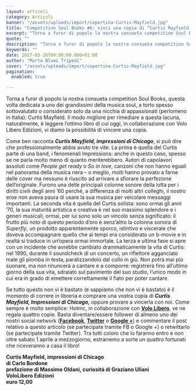 ```yaml
---
layout: articoli
category: Articoli
banner: "/assets/uploads/import/copertina-Curtis-Mayfield.jpg"
title: "Competition Soul Books #6: vinci una copia di “Curtis Mayfield, impressioni di Chicago”!"
excerpt: "Torna a furor di popolo la nostra consueta competition Soul Books, questa volta dedicata a uno dei grandissimi della musica soul, a torto spesso sottovalutato o considerato solo da una nicchia di appassionati (perlomeno in Italia): Curtis Mayfield. Il modo migliore per rimediare a questa lacuna, naturalmente, è leggere l’ottimo libro di cui oggi, in [&hellip"
quote: ""
description: "Torna a furor di popolo la nostra consueta competition Soul Books, questa volta dedicata a uno dei grandissimi della musica soul, a torto spesso sottovalutato o considerato solo da una nicchia di appassionati (perlomeno in Italia): Curtis Mayfield. Il modo migliore per rimediare a questa lacuna, naturalmente, è leggere l’ottimo libro di cui oggi, in [&hellip"
keywords: ""
date: 2017-03-26T00:00:00.000+01:00
author: "Marta Blumi Tripodi"
cover: "/assets/uploads/import/copertina-Curtis-Mayfield.jpg"
pagination:
  enabled: true

---
```


Torna a furor di popolo la nostra consueta competition Soul Books, questa volta dedicata a uno dei grandissimi della musica soul, a torto spesso sottovalutato o considerato solo da una nicchia di appassionati (perlomeno in Italia): Curtis Mayfield. Il modo migliore per rimediare a questa lacuna, naturalmente, è leggere l’ottimo libro di cui oggi, in collaborazione con Volo Libero Edizioni, vi diamo la possibilità di vincere una copia.

Come ben racconta **_Curtis Mayfield, impressioni di Chicago_**, si può dire che professionalmente abbia avuto tre vite. La prima è quella del Curtis parte di una band, i fenomenali Impressions: anche in questo caso, spesso se ne parla molto meno di quanto meriterebbero. Autori di capolavori assoluti come _People get ready_ o _So in love_, canzoni che non hanno eguali nel panorama della musica nera – o meglio, molti hanno provato a farne delle cover ma nessuno è riuscito ad arrivare a sfiorare la perfezione dell’originale. Furono una delle principali colonne sonore della lotta per i diritti civili degli anni ’60 perché, a differenza di molti altri colleghi, il nostro eroe non aveva paura di usare la sua musica per veicolare messaggi importanti. La seconda vita è quella del Curtis solista: sono ormai gli anni ’70, la sua maturità artistica e creativa è nel suo massimo splendore e i generi musicali, ormai, per lui sono solo un vincolo senza significato: il frutto più noto di questo periodo d’oro è senz’altro la colonna sonora di _Superfly_, un prodotto apparentemente sporco, istintivo e viscerale che doveva accompagnare quello che ai tempi era considerato un b-movie e in realtà si traduce in un’opera ormai immortale. La terza e ultima fase si apre con un incidente che avrebbe cambiato drammaticamente la vita di Curtis: nel 1990, durante il soundcheck di un concerto, un riflettore agganciato male gli piomba in testa, paralizzandolo dal collo in giù. Non potrà mai più suonare, ma non rinuncerà a cantare e a comporre: registrerà fino all’ultimo giorno della sua vita, sdraiato sul pavimento del suo studio, l’unico modo in cui era in grado di emettere correttamente il fiato per poter cantare.

Se tutto questo non vi è bastato (e sappiamo che non vi è bastato) è il momento di correre in libreria e comprare una vostra copia di **_Curtis Mayfield, Impressioni di Chicago,_** oppure provare a vincerla con noi. Come sempre è molto semplice: Hotmc, in collaborazione con [**Volo Libero**](http://www.vololiberoedizioni.it/), ve ne regala quattro copie. Basta diventare/essere follower di almeno uno dei nostri social network ([**Facebook**](https://www.facebook.com/hotmcmag "https://www.facebook.com/hotmcmag"), [**Twitter**](https://twitter.com/hotmcmag "https://twitter.com/hotmcmag") o **[Google +](https://plus.google.com/u/0/111205470567886985739/posts "https://plus.google.com/u/0/111205470567886985739/posts")**) e commentare il post relativo a questo articolo (se partecipate tramite FB o Google +) o retwittarlo (se partecipate tramite Twitter). Tra tutti coloro che lo faranno entro e non oltre sabato 1 aprile a mezzogiorno, estrarremo a sorte un quattro fortunati che riceveranno a casa il libro!

**Curtis Mayfield, impressioni di Chicago**  
**di Carlo Bordone**  
**prefazione di Massimo Oldani, curiosità di Graziano Uliani**  
**VoloLibero Edizioni**  
**euro 12,00**